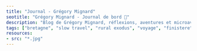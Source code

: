 ```yaml
---
title: "Journal - Grégory Mignard"
seotitle: "Grégory Mignard - Journal de bord 🧭"
description: "Blog de Grégory Mignard, réflexions, aventures et microaventures, workflow, matériel, écologie & tranches de vie."
tags: ["bretagne", "slow travel", "rural exodus", "voyage", "finistere", "surf", "slow life", "neorural", "photographie", "vidéo", "geek", "vélo", "écologie", "bikepacking", "workflow", "Apple"]
resources:
- src: "*.jpg"
---
```

